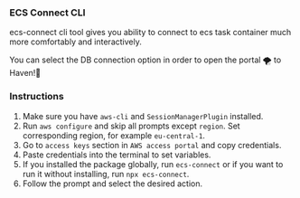 ### ECS Connect CLI

ecs-connect cli tool gives you ability to connect to ecs task container much more comfortably and interactively.

You can select the DB connection option in order to open the portal 🌪️ to Haven!🌅

### Instructions

1. Make sure you have `aws-cli` and `SessionManagerPlugin` installed.
2. Run `aws configure` and skip all prompts except `region`. Set corresponding region, for example `eu-central-1`.
3. Go to `access keys` section in `AWS access portal` and copy credentials.
4. Paste credentials into the terminal to set variables.
5. If you installed the package globally, run `ecs-connect` or if you want to run it without installing, run `npx ecs-connect`.
6. Follow the prompt and select the desired action.

